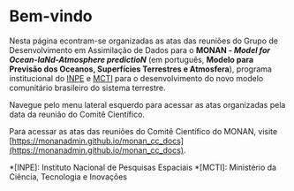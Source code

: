 # Bem-vindo

Nesta página econtram-se organizadas as atas das reuniões do Grupo de Desenvolvimento em Assimilação de Dados para o **MONAN - _Model for Ocean-laNd-Atmosphere predictioN_** (em português, **Modelo para Previsão dos Oceanos, Superfícies Terrestres e Atmosfera**), programa institucional do [INPE](https://www.gov.br/inpe/pt-br) e [MCTI](https://www.gov.br/mcti/pt-br) para o desenvolvimento do novo modelo comunitário brasileiro do sistema terrestre.

Navegue pelo menu lateral esquerdo para acessar as atas organizadas pela data da reunião do Comitê Científico.

Para acessar as atas das reuniões do Comitê Científico do MONAN, visite [https://monanadmin.github.io/monan_cc_docs](https://monanadmin.github.io/monan_cc_docs).

*[INPE]: Instituto Nacional de Pesquisas Espaciais
*[MCTI]: Ministério da Ciência, Tecnologia e Inovações
